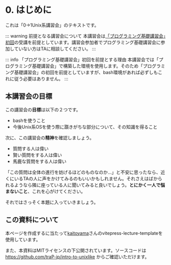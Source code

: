 # 0. はじめに
これは「0->1Unix系講習会」のテキストです。

::: warning 前提となる講習会について
本講習会は[「プログラミング基礎講習会」初回](https://pg-basic.trap.show/text/chapter-0/)の受講を前提としています。講習会参加者でプログラミング基礎講習会に参加していない方はTAに相談してください。
:::

::: info 「プログラミング基礎講習会」初回を前提とする理由
本講習会では「プログラミング基礎講習会」で構築した環境を使用します。そのため「プログラミング基礎講習会」の初回を前提としていますが、bash環境があれば必ずしもこれに従う必要はありません。
:::

## 本講習会の目標
この講習会の**目標**は以下の２つです。
- bashを使うこと
- 今後Unix系OSを使う際に躓きがちな部分について、その知識を得ること

次に、この講習会の**精神**を確認しましょう。
- 質問する人は偉い
- 賢い質問をする人は偉い
- 馬鹿な質問をする人は偉い

「この質問は全体の進行を妨げるほどのものなのか...」と不安に思ったなら、近くにいるTAの人に声をかけてみるのもいいかもしれません。それさえはばかられるようなら隣に座っている人に聞いてみると良いでしょう。**とにかく一人で悩まないこと**、これを心がけてください。

それではさっそく本題に入っていきましょう。

## この資料について
本ページを作成するに当たって[kaitoyama](https://trap.jp/author/kaitoyama)さんのvitepress-lecture-templateを使用しています。

また、本資料はMITライセンスの下公開されています。ソースコードは https://github.com/traP-jp/intro-to-unixlike からご確認いただけます。
